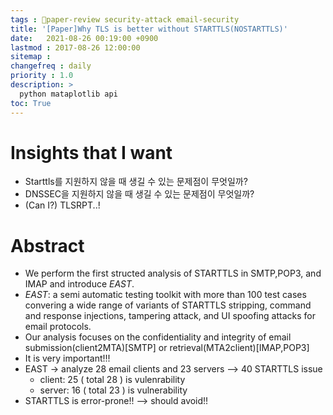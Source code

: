 ```yaml
---
tags : 🌟paper-review security-attack email-security
title: '[Paper]Why TLS is better without STARTTLS(NOSTARTTLS)'
date:   2021-08-26 00:19:00 +0900
lastmod : 2017-08-26 12:00:00
sitemap :
changefreq : daily
priority : 1.0
description: >
  python mataplotlib api
toc: True
---
```


# Insights that I want
* Starttls를 지원하지 않을 때 생길 수 있는 문제점이 무엇일까?
* DNSSEC을 지원하지 않을 때 생길 수 있는 문제점이 무엇일까?
* (Can I?) TLSRPT..!


# Abstract
* We perform the first structed analysis of STARTTLS in SMTP,POP3, and IMAP and introduce *EAST*.
* *EAST*: a semi automatic testing toolkit with more than 100 test cases convering a wide range of variants of STARTTLS stripping, command and response injections, tampering attack, and UI spoofing attacks for email protocols.
* Our analysis focuses on the confidentiality and integrity of email submission(client2MTA)[SMTP] or retrieval(MTA2client)[IMAP,POP3]
* It is very important!!!
* EAST -> analyze 28 email clients and 23 servers --> 40 STARTTLS issue
  * client: 25 ( total 28 ) is vulenrability
  * server: 16 ( total 23 ) is vulnerability
* STARTTLS is error-prone!! --> should avoid!!























